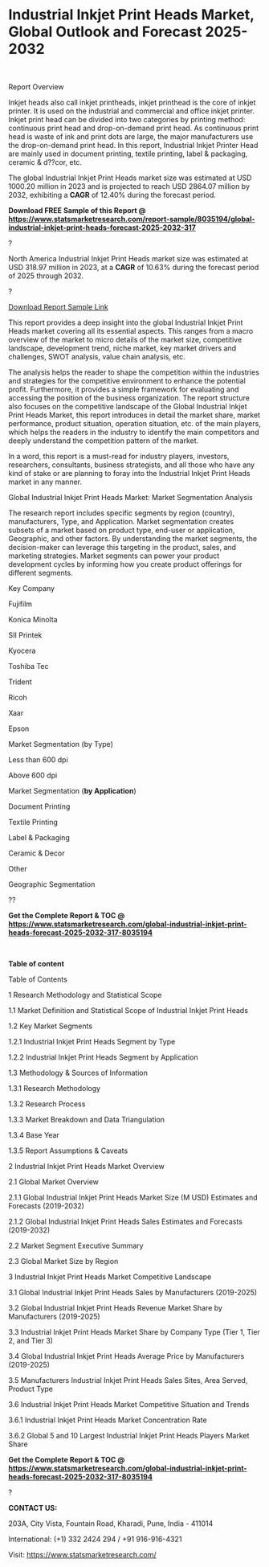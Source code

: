 <h1>Industrial Inkjet Print Heads Market, Global Outlook and Forecast 2025-2032</h1><br/><p>Report Overview</p>
 
 
 
 <p>Inkjet heads also call inkjet printheads, inkjet printhead is the core of inkjet printer. It is used on the industrial and commercial and office inkjet printer. Inkjet print head can be divided into two categories by printing method: continuous print head and drop-on-demand print head. As continuous print head is waste of ink and print dots are large, the major manufacturers use the drop-on-demand print head. In this report, Industrial Inkjet Printer Head are mainly used in document printing, textile printing, label & packaging, ceramic & d??cor, etc.</p>
 
 
 
 <p>The global Industrial Inkjet Print Heads market size was estimated at USD 1000.20 million in 2023 and is projected to reach USD 2864.07 million by 2032, exhibiting a <strong>CAGR</strong> of 12.40% during the forecast period.</p>
 
 
 
 <div><b>Download FREE Sample of this Report @ <a href="https://www.statsmarketresearch.com/download-free-sample/8035194/global-industrial-inkjet-print-heads-forecast-2025-2032-317">https://www.statsmarketresearch.com/report-sample/8035194/global-industrial-inkjet-print-heads-forecast-2025-2032-317</a></b></div>
 
 
 
 <p>? </p>
 
 
 
 <p>North America Industrial Inkjet Print Heads market size was estimated at USD 318.97 million in 2023, at a <strong>CAGR</strong> of 10.63% during the forecast period of 2025 through 2032.</p>
 
 
 
 <p>? </p>
 
 
 
 <p><a href="https://www.statsmarketresearch.com/download-free-sample/8035194/global-industrial-inkjet-print-heads-forecast-2025-2032-317">Download Report Sample Link</a></p>
 
 
 
 <p>This report provides a deep insight into the global Industrial Inkjet Print Heads market covering all its essential aspects. This ranges from a macro overview of the market to micro details of the market size, competitive landscape, development trend, niche market, key market drivers and challenges, SWOT analysis, value chain analysis, etc.</p>
 
 
 
 <p>The analysis helps the reader to shape the competition within the industries and strategies for the competitive environment to enhance the potential profit. Furthermore, it provides a simple framework for evaluating and accessing the position of the business organization. The report structure also focuses on the competitive landscape of the Global Industrial Inkjet Print Heads Market, this report introduces in detail the market share, market performance, product situation, operation situation, etc. of the main players, which helps the readers in the industry to identify the main competitors and deeply understand the competition pattern of the market.</p>
 
 
 
 <p>In a word, this report is a must-read for industry players, investors, researchers, consultants, business strategists, and all those who have any kind of stake or are planning to foray into the Industrial Inkjet Print Heads market in any manner.</p>
 
 
 
 <p>Global Industrial Inkjet Print Heads Market: Market Segmentation Analysis</p>
 
 
 
 <p>The research report includes specific segments by region (country), manufacturers, Type, and Application. Market segmentation creates subsets of a market based on product type, end-user or application, Geographic, and other factors. By understanding the market segments, the decision-maker can leverage this targeting in the product, sales, and marketing strategies. Market segments can power your product development cycles by informing how you create product offerings for different segments.</p>
 
 
 
 <p>Key Company</p>
 
 
 
 <p>Fujifilm</p>
 
 
 
 <p>Konica Minolta</p>
 
 
 
 <p>SII Printek</p>
 
 
 
 <p>Kyocera</p>
 
 
 
 <p>Toshiba Tec</p>
 
 
 
 <p>Trident</p>
 
 
 
 <p>Ricoh</p>
 
 
 
 <p>Xaar</p>
 
 
 
 <p>Epson</p>
 
 
 
 <p>Market Segmentation (by Type)</p>
 
 
 
 <p>Less than 600 dpi</p>
 
 
 
 <p>Above 600 dpi</p>
 
 
 
 <p>Market Segmentation (<strong>by Application</strong>)</p>
 
 
 
 <p>Document Printing</p>
 
 
 
 <p>Textile Printing</p>
 
 
 
 <p>Label & Packaging</p>
 
 
 
 <p>Ceramic & Decor</p>
 
 
 
 <p>Other</p>
 
 
 
 <p>Geographic Segmentation</p>
 
 
 
 <p>??</p>
 
 
 
 <div><b>Get the Complete Report & TOC @ <a href="https://www.statsmarketresearch.com/global-industrial-inkjet-print-heads-forecast-2025-2032-317-8035194">https://www.statsmarketresearch.com/global-industrial-inkjet-print-heads-forecast-2025-2032-317-8035194</a></b></div>
 
 
 
 <p><br />
 
 <b>Table of content</b></p>
 
 
 
 <p>Table of Contents<br />
 
 1 Research Methodology and Statistical Scope<br />
 
 1.1 Market Definition and Statistical Scope of Industrial Inkjet Print Heads<br />
 
 1.2 Key Market Segments<br />
 
 1.2.1 Industrial Inkjet Print Heads Segment by Type<br />
 
 1.2.2 Industrial Inkjet Print Heads Segment by Application<br />
 
 1.3 Methodology & Sources of Information<br />
 
 1.3.1 Research Methodology<br />
 
 1.3.2 Research Process<br />
 
 1.3.3 Market Breakdown and Data Triangulation<br />
 
 1.3.4 Base Year<br />
 
 1.3.5 Report Assumptions & Caveats<br />
 
 2 Industrial Inkjet Print Heads Market Overview<br />
 
 2.1 Global Market Overview<br />
 
 2.1.1 Global Industrial Inkjet Print Heads Market Size (M USD) Estimates and Forecasts (2019-2032)<br />
 
 2.1.2 Global Industrial Inkjet Print Heads Sales Estimates and Forecasts (2019-2032)<br />
 
 2.2 Market Segment Executive Summary<br />
 
 2.3 Global Market Size by Region<br />
 
 3 Industrial Inkjet Print Heads Market Competitive Landscape<br />
 
 3.1 Global Industrial Inkjet Print Heads Sales by Manufacturers (2019-2025)<br />
 
 3.2 Global Industrial Inkjet Print Heads Revenue Market Share by Manufacturers (2019-2025)<br />
 
 3.3 Industrial Inkjet Print Heads Market Share by Company Type (Tier 1, Tier 2, and Tier 3)<br />
 
 3.4 Global Industrial Inkjet Print Heads Average Price by Manufacturers (2019-2025)<br />
 
 3.5 Manufacturers Industrial Inkjet Print Heads Sales Sites, Area Served, Product Type<br />
 
 3.6 Industrial Inkjet Print Heads Market Competitive Situation and Trends<br />
 
 3.6.1 Industrial Inkjet Print Heads Market Concentration Rate<br />
 
 3.6.2 Global 5 and 10 Largest Industrial Inkjet Print Heads Players Market Share</p>
 
 
 
 <div><b>Get the Complete Report & TOC @ <a href="https://www.statsmarketresearch.com/global-industrial-inkjet-print-heads-forecast-2025-2032-317-8035194">https://www.statsmarketresearch.com/global-industrial-inkjet-print-heads-forecast-2025-2032-317-8035194</a></b></div>
 
 
 
 <p>? </p>
 
 
 
 <p><b>CONTACT US:</b><br />
 
 203A, City Vista, Fountain Road, Kharadi, Pune, India - 411014<br />
 
 International: (+1) 332 2424 294 / +91 916-916-4321<br />
 
 Visit: <a href="https://www.statsmarketresearch.com/">https://www.statsmarketresearch.com/</a></p>